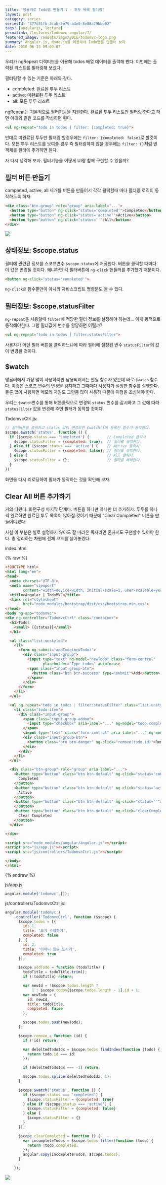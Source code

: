 ```yaml
---
title: '앵귤러로 Todo앱 만들기 7 - 투두 목록 필터링'
layout: post
category: series
seriesId: "377d51fb-3cab-5e79-a4e0-8e08a79bbe02"
tags: [angularjs, lecture]
permalink: /lectures/todomvc-angular/7/
featured_image: /assets/imgs/2016/todomvc-logo.png
summary: Angular.js, Node.js를 이용해서 Todo앱을 만들어 보자
date: 2016-06-13 09:00:07
---
```


우리가 ngRepeat 디렉티브를 이용해 todos 배열 데이터를 출력해 봤다.
이번에는 출력된 리스트를 필터링해 보겠다.

필터링할 수 있는 기준은 아래와 같다.

* completed: 완료된 투두 리스트
* active: 미완료된 투두 리스트
* all: 모든 투두 리스트

ngRepeat는 기본적으로 필터기능을 지원한다.
완료된 투두 리스트만 필터링 한다고 하면 아래와 같은 코드를 작성하면 된다.

```html
<ul ng-repeat="todo in todos | filter: {completed: true}">
```

반대로 미완료된 투두만 필터링 할경우에는 `filter: {completed: false}`로 할것이다.
모든 투두 리스트를 보여줄 경우 즉 필터링하지 않을 경우에는 `filter: {}`처럼 빈 객체를 필터에 추가하면 된다.

자 다시 생각해 보자.
필터기능을 어떻게 UI랑 함께 구현할 수 있을까?


## 필터 버튼 만들기

completed, active, all 세개를 버튼을 만들어서 각각 클릭할때 마다 필터링 로직이 동작하도록 하자.

```html
<div class="btn-group" role="group" aria-label="...">
  <button type="button" ng-click="status='completed'">Completed</button>
  <button type="button" ng-click="status='active'">Active</button>
  <button type="button" ng-click="status=''">All</button>
</div>
```

![](/assets/imgs/2016/lecture-todomvc-angular-2-result9.png)


## 상태정보: $scope.status

필터에 관련된 정보를 스코프변수 `$scope.status`에 저장한다.
버튼을 클릭할 때마다 이 값은 변경될 것이다.
왜냐하면 각 필터버튼에 `ng-click` 핸들러를 추가했기 때문이다.

```html
<button ng-click="status='completed'">
```

`ng-click은` 함수뿐만이 아니라 자바스크립트 명령문도 올 수 있다.


## 필터정보: $scope.statusFilter

`ng-repeat`을 사용할때 `filter`에 적당한 필터 정보를 설정해야 하는데...
이게 동적으로 동작해야한다.
그럼 필터값에 변수를 할당하면 어떨까?

```html
<ul ng-repeat="todo in todos | filter:statusFilter">
```

사용자가 어던 필터 버튼을 클릭하느냐에 따라 필터에 설정된 변수 `statusFilter`의 값이 변경될 것이다.

## $watch

앵귤러에서 가장 많이 사용하지만 남용되어서는 안될 함수가 있는데 바로 `$watch` 함수다.
이것은 스코프 변수의 변경을 감지하고 그때마다 사용자가 설정한 함수를 실행한다.
물론 많이 사용하면 메모리 자원도 그만큼 많이 사용하 때문에 이점을 조심해야 한다.

우리는 `$watch`변수를 통해 버튼클릭으로 변경되 `status` 변수를 감시하고
그 값에 따라 `statusFilter` 값을 변경해 주면 필터가 동작할 것이다.

TodomvcCtrl.js:

```javascript
// 필터버튼을 클릭하고 status 값이 변경되면 $watch()에 등록한 함수가 동작한다.
$scope.$watch('status', function () {
  if ($scope.status === 'completed') {        // Completed 클릭시
    $scope.statusFilter = {completed: true};  // 필터를 설정한다.
  } else if ($scope.status === 'active') {    // Active 클릭시
    $scope.statusFilter = {completed: false}; // 필터를 설정한다.
  } else {                                    // All 클릭시
    $scope.statusFilter = {};                 // 필터를 해제한다.
  }
})
```

화면을 다시 리로딩하여 필터가 동작하는 것을 확인해 보자.


## Clear All 버튼 추가하기

거의 다왔다. 화면구성 마지막 단계다.
버튼을 하나만 하나만 더 추가하자.
투두를 하나씩 완료하면 완료된 투두 목록이 많아질 것이기 때문에 "Clear Completed" 버튼을 만들어야겠다.

사실 이 부분은 별로 설명하지 않아도 잘 따라온 독자라면 혼자서도 구현할수 있어야 한다.
총 정리하는 차원에 전체 코드를 실어놓겠다.

index.html:

{% raw %}
```html
<!DOCTYPE html>
<html lang="en">
<head>
  <meta charset="UTF-8">
  <meta name="viewport"
        content="width=device-width, initial-scale=1, user-scalable=yes">
  <title>Angular | TodoMVC</title>
  <link rel="stylesheet"
        href="node_modules/bootstrap/dist/css/bootstrap.min.css">
</head>
<body ng-app="todomvc">
<div ng-controller="TodomvcCtrl" class="container">
  <h1>Todos
    <small> {{status}}</small>
  </h1>

  <ul class="list-unstyled">
    <li>
      <form ng-submit="addTodo(newTodo)">
        <div class="input-group">
          <input type="text" ng-model="newTodo" class="form-control"
                 placeholder="Type todos" autofocus>
          <span class="input-group-btn">
            <button class="btn btn-success" type="submit">Add</button>
          </span>
        </div>
      </form>
    </li>
  </ul>

  <ul ng-repeat="todo in todos | filter:statusFilter" class="list-unstyled">
    <li class="todo-item">
      <div class="input-group">
        <span class="input-group-addon">
          <input type="checkbox" aria-label="..." ng-model="todo.completed">
        </span>
        <input type="text" class="form-control" aria-label="..." ng-model="todo.title">
        <div class="input-group-btn">
          <button class="btn btn-danger" ng-click="remove(todo.id)">Remove</button>
        </div>
      </div>
    </li>
  </ul>

  <div class="btn-group" role="group" aria-label="...">
    <button type="button" class="btn btn-default" ng-click="status='completed'">
      Completed
    </button>
    <button type="button" class="btn btn-default" ng-click="status='active'">
      Active
    </button>
    <button type="button" class="btn btn-default" ng-click="status=''">All
    </button>
    <button type="button" class="btn btn-default" ng-click="clearCompleted()">
      Clear Completed
    </button>
  </div>

</div>

<script src="node_modules/angular/angular.js"></script>
<script src="js/app.js"></script>
<script src="js/controllers/TodomvcCtrl.js"></script>

</body>
</html>
```
{% endraw %}

js/app.js:

```javascript
angular.module('todomvc',[]);
```

js/controllers/TodomvcCtrl.js:

```javascript
angular.module('todomvc')
    .controller('TodomvcCtrl', function ($scope) {
      $scope.todos = [{
        id: 1,
        title: '요가 수행하기',
        completed: false
      }, {
        id: 2,
        title: '어머니 용돈 드리기',
        completed: true
      }];

      $scope.addTodo = function (todoTitle) {
        todoTitle = todoTitle.trim();
        if (!todoTitle) return;

        var newId = !$scope.todos.length ?
            1 : $scope.todos[$scope.todos.length - 1].id + 1;
        var newTodo = {
          id: newId,
          title: todoTitle,
          completed: false
        };

        $scope.todos.push(newTodo);
      };

      $scope.remove = function (id) {
        if (!id) return;

        var deleltedTodoIdx = $scope.todos.findIndex(function (todo) {
          return todo.id === id;
        });

        if (deleltedTodoIdx === -1) return;

        $scope.todos.splice(deleltedTodoIdx, 1);
      }

      $scope.$watch('status', function () {
        if ($scope.status === 'completed') {
          $scope.statusFilter = {completed: true}
        } else if ($scope.status === 'active') {
          $scope.statusFilter = {completed: false}
        } else {
          $scope.statusFilter = {}
        }
      });

      $scope.clearCompleted = function () {
        var incompleteTodos = $scope.todos.filter(function (todo) {
          return !todo.completed;
        });
        angular.copy(incompleteTodos, $scope.todos);
      }

    });
```

![](/assets/imgs/2016/lecture-todomvc-angular-2-result10.png)
